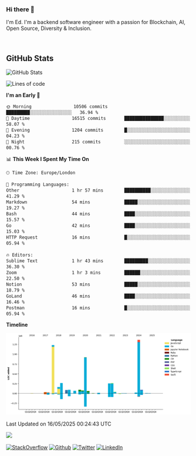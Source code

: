 ### Hi there 👋
 I'm Ed. I'm a backend software engineer with a passion for Blockchain, AI, Open Source, Diversity & Inclusion.

<br />

<h2>GitHub Stats</h2>
<p><img src="https://github-readme-stats.vercel.app/api?username=echarrod&amp;show_icons=true" alt="GitHub Stats"></p>

<!--START_SECTION:waka-->
![Lines of code](https://img.shields.io/badge/From%20Hello%20World%20I%27ve%20Written-5.2%20million%20lines%20of%20code-blue)

**I'm an Early 🐤** 

```text
🌞 Morning                10506 commits       █████████░░░░░░░░░░░░░░░░   36.94 % 
🌆 Daytime                16515 commits       ███████████████░░░░░░░░░░   58.07 % 
🌃 Evening                1204 commits        █░░░░░░░░░░░░░░░░░░░░░░░░   04.23 % 
🌙 Night                  215 commits         ░░░░░░░░░░░░░░░░░░░░░░░░░   00.76 % 
```


📊 **This Week I Spent My Time On** 

```text
🕑︎ Time Zone: Europe/London

💬 Programming Languages: 
Other                    1 hr 57 mins        ██████████░░░░░░░░░░░░░░░   41.29 % 
Markdown                 54 mins             █████░░░░░░░░░░░░░░░░░░░░   19.27 % 
Bash                     44 mins             ████░░░░░░░░░░░░░░░░░░░░░   15.57 % 
Go                       42 mins             ████░░░░░░░░░░░░░░░░░░░░░   15.03 % 
HTTP Request             16 mins             █░░░░░░░░░░░░░░░░░░░░░░░░   05.94 % 

🔥 Editors: 
Sublime Text             1 hr 43 mins        █████████░░░░░░░░░░░░░░░░   36.30 % 
Zoom                     1 hr 3 mins         ██████░░░░░░░░░░░░░░░░░░░   22.50 % 
Notion                   53 mins             █████░░░░░░░░░░░░░░░░░░░░   18.79 % 
GoLand                   46 mins             ████░░░░░░░░░░░░░░░░░░░░░   16.46 % 
Postman                  16 mins             █░░░░░░░░░░░░░░░░░░░░░░░░   05.94 % 
```

**Timeline**

![Lines of Code chart](https://raw.githubusercontent.com/echarrod/echarrod/main/assets/bar_graph.png)


 Last Updated on 16/05/2025 00:24:43 UTC
<!--END_SECTION:waka-->

![](https://komarev.com/ghpvc/?username=echarrod)

<p>
<a href="https://stackoverflow.com/users/1014632/ech" target="_blank"><img alt="StackOverflow" src="https://img.shields.io/badge/-Stackoverflow-FE7A16?style=for-the-badge&logo=stack-overflow&logoColor=white" /></a> 
<a href="https://github.com/echarrod" target="_blank"><img alt="Github" src="https://img.shields.io/badge/GitHub-%2312100E.svg?&style=for-the-badge&logo=Github&logoColor=white" /></a> 
<a href="https://twitter.com/e_harrod" target="_blank"><img alt="Twitter" src="https://img.shields.io/badge/twitter-%231DA1F2.svg?&style=for-the-badge&logo=twitter&logoColor=white" /></a> 
<a href="https://www.linkedin.com/in/ed-harrod" target="_blank"><img alt="LinkedIn" src="https://img.shields.io/badge/linkedin-%230077B5.svg?&style=for-the-badge&logo=linkedin&logoColor=white" /></a>
